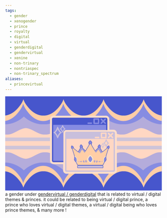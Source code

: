 ```yaml
---
tags:
  - gender
  - xenogender
  - prince
  - royalty
  - digital
  - virtual
  - genderdigital
  - gendervirtual
  - xenine
  - non-trinary
  - nontriaspec
  - non-trinary_spectrum
aliases:
  - princevirtual
---
```

![princedigital.png](../../../../images/princedigital.png)  
a gender under [gendervirtual / genderdigital](obsidian://open?vault=hoard&file=genders%20%26%20gender%20alignments%2Fgenders%2Fxenogenders%2Fgendervirtual%20%2C%20genderdigital%2Fgenderdigital) that is related to virtual / digital themes & princes. it could be related to being virtual / digital prince, a prince who loves virtual / digital themes, a virtual / digital being who loves prince themes, & many more !